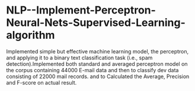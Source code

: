# NLP--Implement-Perceptron-Neural-Nets-Supervised-Learning-algorithm

Implemented simple but effective machine learning model, the perceptron, and applying it to a binary text classification task (i.e., spam detection).Implemented both standard and averaged perceptron model on the corpus containing 44000 E-mail data and then to classify dev data consisting of 22000 mail records. and to Calculated the Average, Precision and F-score on actual result.
